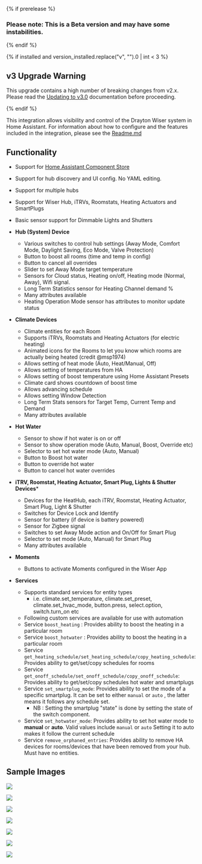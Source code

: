 {% if prerelease %}
### Please note: This is a Beta version and may have some instabilities.
{% endif %}

{% if installed and version_installed.replace("v", "").0 | int < 3  %}
  ## v3 Upgrade Warning
  This upgrade contains a high number of breaking changes from v2.x.  Please read the [Updating to v3.0](https://github.com/asantaga/wiserHomeAssistantPlatform/tree/v3#updating-to-v30---important-please-read) documentation before proceeding.

{% endif %}

This integration allows visibility and control of the Drayton Wiser system in Home Assistant. For information about how to configure and the features included in the integration, please see the [Readme.md](https://github.com/asantaga/wiserHomeAssistantPlatform/blob/v3/Readme.Md)


## Functionality 

- Support for [Home Assistant Component Store](https://community.home-assistant.io/t/custom-component-hacs/121727)

- Support for hub discovery and UI config.  No YAML editing.

- Support for multiple hubs
- Support for Wiser Hub, iTRVs, Roomstats, Heating Actuators and SmartPlugs
- Basic sensor support for Dimmable Lights and Shutters

- **Hub (System) Device**
    - Various switches to control hub settings (Away Mode, Comfort Mode, Daylight Saving, Eco Mode, Valve Protection)
    - Button to boost all rooms (time and temp in config)
    - Button to cancel all overrides   
    - Slider to set Away Mode target temperature
    - Sensors for Cloud status, Heating on/off, Heating mode (Normal, Away), Wifi signal.
    - Long Term Statistics sensor for Heating Channel demand % 
    - Many attributes available
    - Heating Operation Mode sensor has attributes to monitor update status

- **Climate Devices**
    - Climate entities for each Room
    - Supports iTRVs, Roomstats and Heating Actuators (for electric heating)
    - Animated icons for the Rooms to let you know which rooms are actually being heated (credit @msp1974)
    - Allows setting of heat mode (Auto, Heat/Manual, Off)
    - Allows setting of temperatures from HA
    - Allows setting of boost temperature using Home Assistant Presets
    - Climate card shows countdown of boost time
    - Allows advancing schedule
    - Allows setting Window Detection
    - Long Term Stats sensors for Target Temp, Current Temp and Demand
    - Many attributes available

- **Hot Water**
    - Sensor to show if hot water is on or off
    - Sensor to show operation mode (Auto, Manual, Boost, Override etc)
    - Selector to set hot water mode (Auto, Manual)
    - Button to Boost hot water
    - Button to override hot water
    - Button to cancel hot water overrides

- **iTRV, Roomstat, Heating Actuator, Smart Plug, Lights & Shutter Devices***
    - Devices for the HeatHub, each iTRV, Roomstat, Heating Actuator, Smart Plug, Light & Shutter
    - Switches for Device Lock and Identify
    - Sensor for battery (if device is battery powered)
    - Sensor for Zigbee signal
    - Switches to set Away Mode action and On/Off for Smart Plug
    - Selector to set mode (Auto, Manual) for Smart Plug
    - Many attributes available

- **Moments**
    - Buttons to activate Moments configured in the Wiser App

- **Services**
    - Supports standard services for entity types
      - i.e. climate.set_temperature, climate.set_preset, climate.set_hvac_mode, button.press, select.option, switch.turn_on etc
    - Following custom services are available for use with automation
    - Service `boost_heating` : Provides ability to boost the heating in a particular room
    - Service `boost_hotwater` : Provides ability to boost the heating in a particular room
    - Service `get_heating_schedule/set_heating_schedule/copy_heating_schedule`: Provides ability to get/set/copy schedules for rooms
    - Service `get_onoff_schedule/set_onoff_schedule/copy_onoff_schedule`: Provides ability to get/set/copy schedules hot water and smartplugs
    - Service `set_smartplug_mode`: Provides ability to set the mode of a specific smartplug. It can be set to either `manual` or `auto` , the latter means it follows any schedule set.
        - NB : Setting the smartplug "state" is done by setting the state of the switch component.
    - Service `set_hotwater_mode`: Provides ability to set hot water mode to **manual** or **auto**. Valid values include `manual` or `auto` Setting it to auto makes it follow the current schedule
    - Service `remove_orphaned_entries`: Provides ability to remove HA devices for rooms/devices that have been removed from your hub.  Must have no entities.


## Sample Images

![](https://github.com/asantaga/wiserHomeAssistantPlatform/raw/v3/docs/screenshot.PNG)

![](https://github.com/asantaga/wiserHomeAssistantPlatform/raw/v3/docs/hub.PNG)

![](https://github.com/asantaga/wiserHomeAssistantPlatform/raw/v3/docs/room.PNG)

![](https://github.com/asantaga/wiserHomeAssistantPlatform/raw/v3/docs/trv.PNG)

![](https://github.com/asantaga/wiserHomeAssistantPlatform/raw/v3/docs/roomstat.PNG)

![](https://github.com/asantaga/wiserHomeAssistantPlatform/raw/v3/docs/smartplug.PNG)

![](https://github.com/asantaga/wiserHomeAssistantPlatform/raw/v3/docs/heatingactuator.PNG)